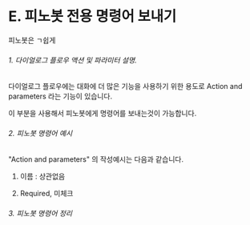 # E. 피노봇 전용 명령어 보내기 

피노봇은 ㄱ쉽게 

###### 1. 다이얼로그 플로우 액션 및 파라미터 설명.

다이얼로그 플로우에는 대화에 더 많은 기능을 사용하기 위한 용도로 Action and parameters 라는 기능이 있습니다. 

이 부분을 사용해서 피노봇에게 명령어를 보내는것이 가능합니다. 

###### 2. 피노봇 명령어 예시 

"Action and parameters" 의 작성예시는 다음과 같습니다. 

1. 이름 : 상관없음 

2. Required, 미체크 





###### 3. 피노봇 명령어 정리





